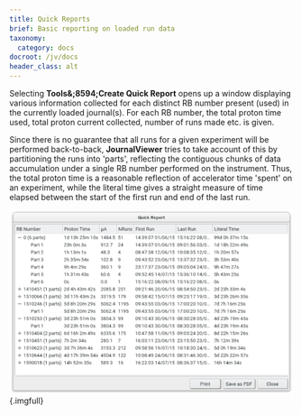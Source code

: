 ```yaml
---
title: Quick Reports
brief: Basic reporting on loaded run data
taxonomy:
  category: docs
docroot: /jv/docs
header_class: alt
---
```


Selecting **Tools&;8594;Create Quick Report** opens up a window displaying various information collected for each distinct RB number present (used) in the currently loaded journal(s). For each RB number, the total proton time used, total proton current collected, number of runs made etc. is given.

Since there is no guarantee that all runs for a given experiment will be performed back-to-back, **JournalViewer** tries to take account of this by partitioning the runs into 'parts', reflecting the contiguous chunks of data accumulation under a single RB number performed on the instrument. Thus, the total proton time is a reasonable reflection of accelerator time 'spent' on an experiment, while the literal time gives a straight measure of time elapsed between the start of the first run and end of the last run.

![The Quick Report window, summarising each RB number in the current journal(s)](quickreport.png){.imgfull}

